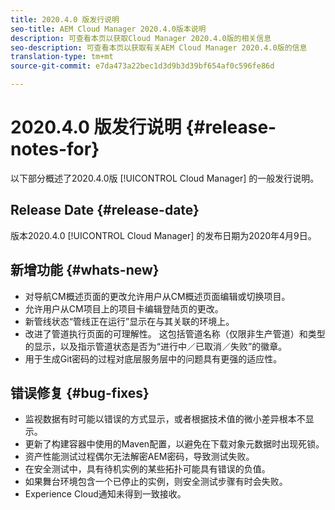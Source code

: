 ```yaml
---
title: 2020.4.0 版发行说明
seo-title: AEM Cloud Manager 2020.4.0版本说明
description: 可查看本页以获取Cloud Manager 2020.4.0版的相关信息
seo-description: 可查看本页以获取有关AEM Cloud Manager 2020.4.0版的信息
translation-type: tm+mt
source-git-commit: e7da473a22bec1d3d9b3d39bf654af0c596fe86d

---
```


# 2020.4.0 版发行说明 {#release-notes-for}

以下部分概述了2020.4.0版 [!UICONTROL Cloud Manager] 的一般发行说明。

## Release Date {#release-date}

版本2020.4.0 [!UICONTROL Cloud Manager] 的发布日期为2020年4月9日。

## 新增功能 {#whats-new}

* 对导航CM概述页面的更改允许用户从CM概述页面编辑或切换项目。
* 允许用户从CM项目上的项目卡编辑登陆页的更改。
* 新管线状态“管线正在运行”显示在与其关联的环境上。
* 改进了管道执行页面的可理解性。 这包括管道名称（仅限非生产管道）和类型的显示，以及指示管道状态是否为“进行中／已取消／失败”的徽章。
* 用于生成Git密码的过程对底层服务层中的问题具有更强的适应性。

## 错误修复 {#bug-fixes}

* 监视数据有时可能以错误的方式显示，或者根据技术值的微小差异根本不显示。
* 更新了构建容器中使用的Maven配置，以避免在下载对象元数据时出现死锁。
* 资产性能测试过程偶尔无法解密AEM密码，导致测试失败。
* 在安全测试中，具有待机实例的某些拓扑可能具有错误的负值。
* 如果舞台环境包含一个已停止的实例，则安全测试步骤有时会失败。
* Experience Cloud通知未得到一致接收。

